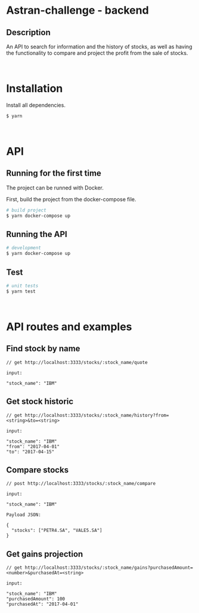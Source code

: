 # Astran-challenge - backend

## Description

An API to search for information and the history of stocks, as well as having the functionality to compare and project the profit from the sale of stocks.

<br>

# Installation

Install all dependencies.

```bash
$ yarn
```

<br>

# API

## Running for the first time

The project can be runned with Docker.

First, build the project from the docker-compose file.

```bash
# build project
$ yarn docker-compose up
```

## Running the API

```bash
# development
$ yarn docker-compose up
```

## Test

```bash
# unit tests
$ yarn test
```
<br>

# API routes and examples

## Find stock by name

```
// get http://localhost:3333/stocks/:stock_name/quote

input:

"stock_name": "IBM"
```

## Get stock historic
```
// get http://localhost:3333/stocks/:stock_name/history?from=<string>&to=<string>

input:

"stock_name": "IBM"
"from": "2017-04-01" 
"to": "2017-04-15"
```

## Compare stocks
```
// post http://localhost:3333/stocks/:stock_name/compare

input:

"stock_name": "IBM"

Payload JSON:

{
  "stocks": ["PETR4.SA", "VALE5.SA"]
}
```

## Get gains projection
```
// get http://localhost:3333/stocks/:stock_name/gains?purchasedAmount=<number>&purchasedAt=<string>

input:

"stock_name": "IBM"
"purchasedAmount": 100
"purchasedAt": "2017-04-01"
```